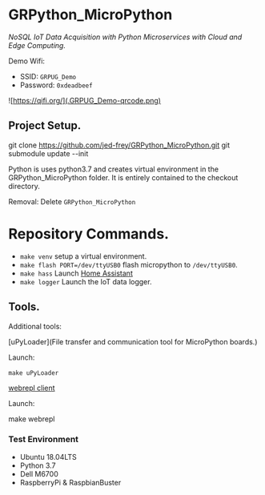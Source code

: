 # GRPython_MicroPython

*NoSQL IoT Data Acquisition with Python Microservices with Cloud and Edge Computing.*

Demo Wifi:

- SSID: ```GRPUG_Demo```
- Password: ```0xdeadbeef```

![https://qifi.org/](.GRPUG_Demo-qrcode.png)

## Project Setup.

  git clone https://github.com/jed-frey/GRPython_MicroPython.git
  git submodule update --init

Python is uses python3.7 and creates virtual environment in the GRPython_MicroPython folder. It is entirely contained to the checkout directory.

Removal: Delete ```GRPython_MicroPython```

# Repository Commands.

- ```make venv``` setup a virtual environment.
- ```make flash PORT=/dev/ttyUSB0``` flash micropython to ```/dev/ttyUSB0```.
- ```make hass``` Launch [Home Assistant](https://www.home-assistant.io/)
- ```make logger``` Launch the IoT data logger.

## Tools.

Additional tools:

[uPyLoader](File transfer and communication tool for MicroPython boards.)

Launch:

    make uPyLoader

[webrepl client](https://github.com/micropython/webrepl)

Launch:

  make webrepl

### Test Environment

- Ubuntu 18.04LTS
- Python 3.7
- Dell M6700
- RaspberryPi & RaspbianBuster
